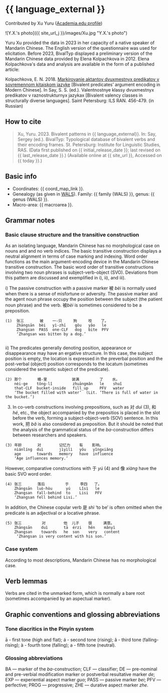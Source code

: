 # {{ language_external }}
Contributed by Xu Yuru ([Academia.edu profile](https://lmu-munich.academia.edu/YuruXu))

![Y.X.'s photo]({{ site_url_j }}/images/Xu.jpg "Y.X.'s photo")

Yuru Xu provided the data in 2023 in her capacity of a native speaker of Mandarin Chinese. The English  version of the questionnaire was used for elicitation. 
Before 2023, BivalTyp displayed a preliminary version of the Mandarin Chinese data provided by Elena Kolpachkova in 2012. Elena Kolpachkova's data and analysis are available in the form of a published article:

Kolpachkova, E. N. 2018. [Markirovanie aktantov dvuxmestnyx predikatov v sovremennom kitajskom jazyke](https://bivaltyp.info/docs/Kolpachkova_2018_Markirovanie.pdf) [Bivalent predicates’ argument encoding in Modern Chinese]. In Say, S. S. (ed.). Valentnostnye klassy dvuxmestnyx predikatov v raznostrukturnyx jazykax [Bivalent valency classes in structurally diverse languages]. Saint Petersburg: ILS RAN. 456-479. (in Russian)

## How to cite
> Xu, Yuru. 2023. Bivalent patterns in {{ language_external}}. 
> In: Say, Sergey (ed.). BivalTyp: Typological database of bivalent verbs and their encoding frames. 
> St. Petersburg: Institute for Linguistic Studies, RAS. 
> (Data first published on {{ initial_release_date }}; 
> last revised on {{ last_release_date }}.) (Available online at {{ site_url }}, 
> Accessed on {{ today }}.)

## Basic info
- Coordinates: {{ coord_map_link }}.
- Genealogy (as given in [WALS](https://wals.info/)). Family: {{ family (WALS) }}, genus: {{ genus (WALS) }}.
- Macro-area: {{ macroarea }}.

## Grammar notes

### Basic clause structure and the transitive construction

As an isolating language, Mandarin Chinese has no morphological case on nouns and and no verb indices. The basic transitive construction displays a neutral alignment in terms of case marking and indexing. Word order functions as the main argument-encoding device in the Mandarin Chinese transitive construction. The basic word order of transitive constructions involving two noun phrases is subject-verb-object (SVO). Deviations from this pattern are discussed and exemplified in i), ii), and iii).

i) The passive construction with a passive marker 被 *bèi* is normally used when there is a sense of misfortune or adversity. The passive marker and the agent noun phrase occupy the position between the subject (the patient noun phrase) and the verb. 被*bèi* is sometimes considered to be a preposition.

```
(1)  张三       被    一-只     狗     咬    了。
     Zhāngsān  bèi   yì-zhī    gǒu   yǎo   le
     Zhangsan  PASS  one-CLF   dog   bite  PFV
     ‘Zhangsan was bitten by a dog.’
     
```

ii) The predicates generally denoting position, appearance or disappearance may have an ergative structure. In this case, the subject position is empty, the location is expressed in the preverbal position and the post-verbal (object) position corresponds to the locatum (sometimes considered the semantic subject of the predicate).

```
(2) 那个       桶-里           装满         了    水。
    nèi-ge    tǒng-lǐ         zhuāngmǎn   le    shuǐ
    that-CLF  bucket-inside   fill_up     PFV   water
    ‘The bucket filled with water’  (Lit. ‘There is full of water in the bucket.’)

```

3) In co-verb constructions involving prepositions, such as 对 *duì* (3), 和 *hé*, etc., the object accompanied by the prepositios is placed in the slot before the verb, forming a subject-object-verb (SOV) sentence. In this work, 把 *bǎ* is also considered as preposition. But it should be noted that the analysis of the grammatical status of the *ba*-construction differs between researchers and speakers.

```
(3) 年龄       对        记忆力    有    影响。
    niánlíng  duì       jìyìlì   yǒu   yǐngxiǎng
    age       towards   memory   have  influence
    ‘Age influences memory.’

```

However, comparative constructions with 于 *yú* (4) and 像 *xiàng* have the basic SVO word order. 

```
(4) 张三       落后         于     李四   了。
    Zhāngsān  luò-hòu      yú    Lǐsì   le
    Zhangsan  fall-behind  to    Lisi   PFV 
    ‘Zhangsan fell behind Lisi.’

```

In addition, the Chinese copular verb 是 *shì* ‘to be’ is often omitted when the predicate is an adjectival or a locative phrase.

```
(5) 张三         对        他  儿子    很     满意。
    Zhāngsān    duì       tā  érzi   hěn    mǎnyì
    Zhangsan    towards   he  son    very   content
     ‘Zhangsan is very content with his son.’

```

### Case system

According to most descriptions, Mandarin Chinese has no morphological case.

## Verb lemmas

Verbs are cited in the unmarked form, which is normally a bare root (sometimes accompanied by an aspectual marker).

## Graphic conventions and glossing abbreviations

### Tone diacritics in the Pinyin system

ā - first tone (high and flat); á - second tone (rising); ǎ - third tone (falling-rising); à - fourth tone (falling); a - fifth tone (neutral).

### Glossing abbreviations

BA  — marker of the *ba*-construction; CLF — classifier; DE — pre-nominal and pre-verbial modification marker or postverbal resultative marker *de*; EXP — experiential aspect marker *guo*; PASS — passive marker *bei*; PFV — perfective; PROG — progressive; ZHE — durative aspect marker *zhe*.

